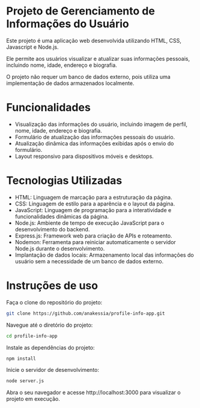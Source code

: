 # Projeto de Gerenciamento de Informações do Usuário

<p>Este projeto é uma aplicação web desenvolvida utilizando HTML, CSS, Javascript e Node.js.<p>
<p>Ele permite aos usuários visualizar e atualizar suas informações pessoais, incluindo nome, idade, endereço e biografia.</p>
<p>O projeto não requer um banco de dados externo, pois utiliza uma implementação de dados armazenados localmente.<p>

# Funcionalidades
- Visualização das informações do usuário, incluindo imagem de perfil, nome, idade, endereço e biografia.
- Formulário de atualização das informações pessoais do usuário.
- Atualização dinâmica das informações exibidas após o envio do formulário.
- Layout responsivo para dispositivos móveis e desktops.

# Tecnologias Utilizadas
- HTML: Linguagem de marcação para a estruturação da página.
- CSS: Linguagem de estilo para a aparência e o layout da página.
- JavaScript: Linguagem de programação para a interatividade e funcionalidades dinâmicas da página.
- Node.js: Ambiente de tempo de execução JavaScript para o desenvolvimento do backend.
- Express.js: Framework web para criação de APIs e roteamento.
- Nodemon: Ferramenta para reiniciar automaticamente o servidor Node.js durante o desenvolvimento.
- Implantação de dados locais: Armazenamento local das informações do usuário sem a necessidade de um banco de dados externo.

# Instruções de uso

Faça o clone do repositório do projeto:
```sh
git clone https://github.com/anakessia/profile-info-app.git
```

Navegue até o diretório do projeto:
```sh
cd profile-info-app
```

Instale as dependências do projeto:
```sh
npm install
```
Inicie o servidor de desenvolvimento: 
```sh
node server.js
```

Abra o seu navegador e acesse http://localhost:3000 para visualizar o projeto em execução.
